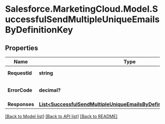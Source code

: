 # Salesforce.MarketingCloud.Model.SuccessfulSendMultipleUniqueEmailsByDefinitionKey
## Properties

Name | Type | Description | Notes
------------ | ------------- | ------------- | -------------
**RequestId** | **string** | The ID of the request | [optional] 
**ErrorCode** | **decimal?** | The specific error code | [optional] 
**Responses** | [**List&lt;SuccessfulSendMultipleUniqueEmailsByDefinitionKeyInnerResponse&gt;**](SuccessfulSendMultipleUniqueEmailsByDefinitionKeyInnerResponse.md) |  | [optional] 

[[Back to Model list]](../README.md#documentation-for-models) [[Back to API list]](../README.md#documentation-for-api-endpoints) [[Back to README]](../README.md)


